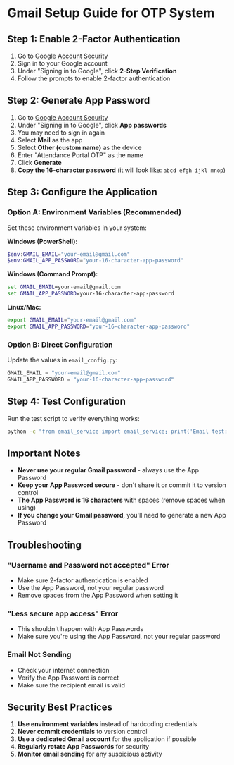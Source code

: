 # Gmail Setup Guide for OTP System

## Step 1: Enable 2-Factor Authentication

1. Go to [Google Account Security](https://myaccount.google.com/security)
2. Sign in to your Google account
3. Under "Signing in to Google", click **2-Step Verification**
4. Follow the prompts to enable 2-factor authentication

## Step 2: Generate App Password

1. Go to [Google Account Security](https://myaccount.google.com/security)
2. Under "Signing in to Google", click **App passwords**
3. You may need to sign in again
4. Select **Mail** as the app
5. Select **Other (custom name)** as the device
6. Enter "Attendance Portal OTP" as the name
7. Click **Generate**
8. **Copy the 16-character password** (it will look like: `abcd efgh ijkl mnop`)

## Step 3: Configure the Application

### Option A: Environment Variables (Recommended)
Set these environment variables in your system:

**Windows (PowerShell):**
```powershell
$env:GMAIL_EMAIL="your-email@gmail.com"
$env:GMAIL_APP_PASSWORD="your-16-character-app-password"
```

**Windows (Command Prompt):**
```cmd
set GMAIL_EMAIL=your-email@gmail.com
set GMAIL_APP_PASSWORD=your-16-character-app-password
```

**Linux/Mac:**
```bash
export GMAIL_EMAIL="your-email@gmail.com"
export GMAIL_APP_PASSWORD="your-16-character-app-password"
```

### Option B: Direct Configuration
Update the values in `email_config.py`:

```python
GMAIL_EMAIL = "your-email@gmail.com"
GMAIL_APP_PASSWORD = "your-16-character-app-password"
```

## Step 4: Test Configuration

Run the test script to verify everything works:

```bash
python -c "from email_service import email_service; print('Email test:', email_service.test_email_connection())"
```

## Important Notes

- **Never use your regular Gmail password** - always use the App Password
- **Keep your App Password secure** - don't share it or commit it to version control
- **The App Password is 16 characters** with spaces (remove spaces when using)
- **If you change your Gmail password**, you'll need to generate a new App Password

## Troubleshooting

### "Username and Password not accepted" Error
- Make sure 2-factor authentication is enabled
- Use the App Password, not your regular password
- Remove spaces from the App Password when setting it

### "Less secure app access" Error
- This shouldn't happen with App Passwords
- Make sure you're using the App Password, not your regular password

### Email Not Sending
- Check your internet connection
- Verify the App Password is correct
- Make sure the recipient email is valid

## Security Best Practices

1. **Use environment variables** instead of hardcoding credentials
2. **Never commit credentials** to version control
3. **Use a dedicated Gmail account** for the application if possible
4. **Regularly rotate App Passwords** for security
5. **Monitor email sending** for any suspicious activity
